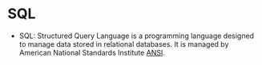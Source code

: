 # SQL
+ SQL: Structured Query Language is a programming language designed to manage data stored in relational databases. It is managed by American National Standards Institute [ANSI](https://www.ansi.org/).
